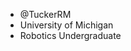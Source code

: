 - @TuckerRM
- University of Michigan
- Robotics Undergraduate

<!---
TuckerRM/TuckerRM is a ✨ special ✨ repository because its `README.md` (this file) appears on your GitHub profile.
You can click the Preview link to take a look at your changes.
--->
